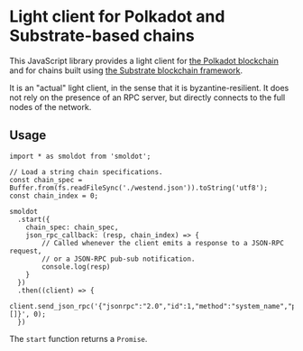 # Light client for Polkadot and Substrate-based chains

This JavaScript library provides a light client for
[the Polkadot blockchain](https://polkadot.network/) and for chains built
using [the Substrate blockchain framework](https://substrate.dev/).

It is an "actual" light client, in the sense that it is byzantine-resilient.
It does not rely on the presence of an RPC server, but directly connects to
the full nodes of the network.

## Usage

```
import * as smoldot from 'smoldot';

// Load a string chain specifications.
const chain_spec = Buffer.from(fs.readFileSync('./westend.json')).toString('utf8');
const chain_index = 0;

smoldot
  .start({
    chain_spec: chain_spec,
    json_rpc_callback: (resp, chain_index) => {
        // Called whenever the client emits a response to a JSON-RPC request,
        // or a JSON-RPC pub-sub notification.
        console.log(resp)
    }
  })
  .then((client) => {
    client.send_json_rpc('{"jsonrpc":"2.0","id":1,"method":"system_name","params":[]}', 0);
  })
```

The `start` function returns a `Promise`.

